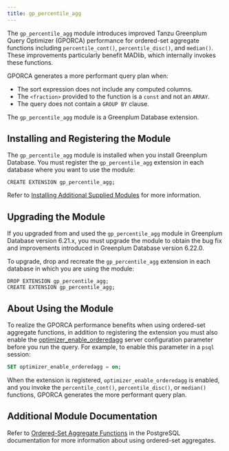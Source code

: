 ```yaml
---
title: gp_percentile_agg 
---
```


The `gp_percentile_agg` module introduces improved Tanzu Greenplum Query Optimizer \(GPORCA\) performance for ordered-set aggregate functions including `percentile_cont()`, `percentile_disc()`, and `median()`. These improvements particularly benefit MADlib, which internally invokes these functions.

GPORCA generates a more performant query plan when:

- The sort expression does not include any computed columns.
- The `<fraction>` provided to the function is a `const` and not an `ARRAY`.
- The query does not contain a `GROUP BY` clause.

The `gp_percentile_agg` module is a Greenplum Database extension.

## <a id="topic_reg"></a>Installing and Registering the Module 

The `gp_percentile_agg` module is installed when you install Greenplum Database. You must register the `gp_percentile_agg` extension in each database where you want to use the module:

```
CREATE EXTENSION gp_percentile_agg;
```

Refer to [Installing Additional Supplied Modules](../../install_guide/install_modules.html) for more information.


## <a id="topic_upgrade"></a>Upgrading the Module

If you upgraded from and used the `gp_percentile_agg` module in Greenplum Database version 6.21.x, you must upgrade the module to obtain the bug fix and improvements introduced in Greenplum Database version 6.22.0.

To upgrade, drop and recreate the `gp_percentile_agg` extension in each database in which you are using the module:

```
DROP EXTENSION gp_percentile_agg;
CREATE EXTENSION gp_percentile_agg;
```

## <a id="topic_use"></a>About Using the Module 

To realize the GPORCA performance benefits when using ordered-set aggregate functions, in addition to registering the extension you must also enable the [optimizer_enable_orderedagg](../config_params/guc-list.html#optimizer_enable_orderedagg) server configuration parameter before you run the query. For example, to enable this parameter in a `psql` session:

``` sql
SET optimizer_enable_orderedagg = on;
```

When the extension is registered, `optimizer_enable_orderedagg` is enabled, and you invoke the `percentile_cont()`, `percentile_disc()`, or `median()` functions, GPORCA generates the more performant query plan.

## <a id="topic_info"></a>Additional Module Documentation 

Refer to [Ordered-Set Aggregate Functions](https://www.postgresql.org/docs/9.4/functions-aggregate.html#FUNCTIONS-ORDEREDSET-TABLE) in the PostgreSQL documentation for more information about using ordered-set aggregates.

